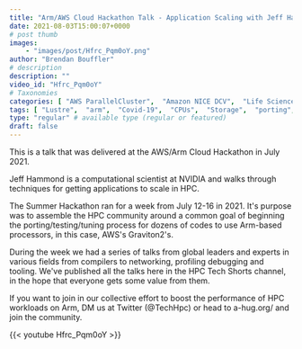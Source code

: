```yaml
---
title: "Arm/AWS Cloud Hackathon Talk - Application Scaling with Jeff Hammond"
date: 2021-08-03T15:00:07+0000
# post thumb
images:
    - "images/post/Hfrc_Pqm0oY.png"
author: "Brendan Bouffler"
# description
description: ""
video_id: "Hfrc_Pqm0oY"
# Taxonomies
categories: [ "AWS ParallelCluster",  "Amazon NICE DCV",  "Life Sciences", ]
tags: [ "Lustre",  "arm",  "Covid-19",  "CPUs",  "Storage",  "porting",  "DCV",  "ParallelCluster",  "EC2",  "scaling",  "processors",  "HPC",  "vizualization",  "tuning",  "Schedulers",  "graviton",  "graviton2",  "High Performance Computing",  "virtualization",  "GPUs",  "techshorts", ]
type: "regular" # available type (regular or featured)
draft: false
---
```


This is a talk that was delivered at the AWS/Arm Cloud Hackathon in July 2021.

Jeff Hammond is a computational scientist at NVIDIA and walks through techniques for getting applications to scale in HPC.

The Summer Hackathon ran for a week from July 12-16 in 2021. It's purpose was to assemble the HPC community around a common goal of beginning the porting/testing/tuning process for dozens of codes to use Arm-based processors, in this case, AWS's Graviton2's.

During the week we had a series of talks from global leaders and experts in various fields from compilers to networking, profiling debugging and tooling. We've published all the talks here in the HPC Tech Shorts channel, in the hope that everyone gets some value from them.

If you want to join in our collective effort to boost the performance of HPC workloads on Arm, DM us at Twitter (@TechHpc) or head to a-hug.org/ and join the community.

{{< youtube Hfrc_Pqm0oY >}}